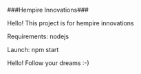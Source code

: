 ###Hempire Innovations###

Hello! This project is for hempire innovations

Requirements:
nodejs

Launch: 
npm start


Hello! Follow your dreams :-)
